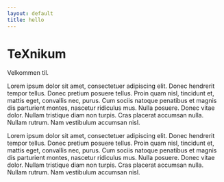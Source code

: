 ```yaml
---
layout: default
title: hello
---
```

# TeXnikum
Velkommen til.

Lorem ipsum dolor sit amet, consectetuer adipiscing elit. Donec hendrerit tempor tellus. Donec pretium posuere tellus. Proin quam nisl, tincidunt et, mattis eget, convallis nec, purus. Cum sociis natoque penatibus et magnis dis parturient montes, nascetur ridiculus mus. Nulla posuere. Donec vitae dolor. Nullam tristique diam non turpis. Cras placerat accumsan nulla. Nullam rutrum. Nam vestibulum accumsan nisl.

<script type="text/javascript">
var a = 'ORNG';
var b = 'WUGT';
var c = 'EQO';
var d = '"GZC';
var s = b + d + a + d;
var enc = s.replace(/./g, function(letter) {return String.fromCharCode(letter.charCodeAt(0)+30)});
document.write(enc);
</script>

Lorem ipsum dolor sit amet, consectetuer adipiscing elit. Donec hendrerit tempor tellus. Donec pretium posuere tellus. Proin quam nisl, tincidunt et, mattis eget, convallis nec, purus. Cum sociis natoque penatibus et magnis dis parturient montes, nascetur ridiculus mus. Nulla posuere. Donec vitae dolor. Nullam tristique diam non turpis. Cras placerat accumsan nulla. Nullam rutrum. Nam vestibulum accumsan nisl.
